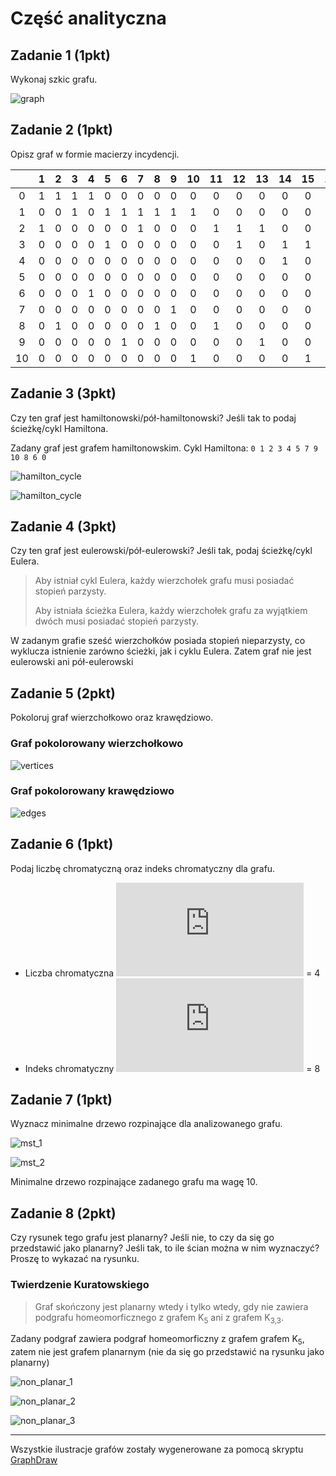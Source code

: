 # Część analityczna

## Zadanie 1 (1pkt)

Wykonaj szkic grafu.

![graph](images/graph.png)

## Zadanie 2 (1pkt)

Opisz graf w formie macierzy incydencji.

|     |  1  |  2  |  3  |  4  |  5  |  6  |  7  |  8  |  9  | 10  | 11  | 12  | 13  | 14  | 15  | 16  | 17  | 18  | 19  | 20  | 21  | 22  | 23  | 24  | 25  | 26  | 27  | 28  | 29  | 30  |
| :-: | :-: | :-: | :-: | :-: | :-: | :-: | :-: | :-: | :-: | :-: | :-: | :-: | :-: | :-: | :-: | :-: | :-: | :-: | :-: | :-: | :-: | :-: | :-: | :-: | :-: | :-: | :-: | :-: | :-: | :-: |
|  0  |  1  |  1  |  1  |  1  |  0  |  0  |  0  |  0  |  0  |  0  |  0  |  0  |  0  |  0  |  0  |  0  |  0  |  0  |  0  |  0  |  0  |  0  |  0  |  0  |  0  |  0  |  0  |  0  |  0  |  0  |
|  1  |  0  |  0  |  1  |  0  |  1  |  1  |  1  |  1  |  1  |  1  |  0  |  0  |  0  |  0  |  0  |  0  |  0  |  0  |  0  |  0  |  0  |  0  |  0  |  0  |  0  |  0  |  0  |  0  |  0  |  0  |
|  2  |  1  |  0  |  0  |  0  |  0  |  0  |  1  |  0  |  0  |  0  |  1  |  1  |  1  |  0  |  0  |  0  |  0  |  0  |  0  |  0  |  0  |  0  |  0  |  0  |  0  |  0  |  0  |  0  |  0  |  0  |
|  3  |  0  |  0  |  0  |  0  |  1  |  0  |  0  |  0  |  0  |  0  |  0  |  1  |  0  |  1  |  1  |  1  |  1  |  0  |  0  |  0  |  0  |  0  |  0  |  0  |  0  |  0  |  0  |  0  |  0  |  0  |
|  4  |  0  |  0  |  0  |  0  |  0  |  0  |  0  |  0  |  0  |  0  |  0  |  0  |  0  |  1  |  0  |  0  |  0  |  1  |  1  |  0  |  0  |  0  |  0  |  0  |  0  |  0  |  0  |  0  |  0  |  0  |
|  5  |  0  |  0  |  0  |  0  |  0  |  0  |  0  |  0  |  0  |  0  |  0  |  0  |  0  |  0  |  0  |  0  |  0  |  1  |  0  |  1  |  1  |  1  |  0  |  0  |  0  |  0  |  0  |  0  |  0  |  0  |
|  6  |  0  |  0  |  0  |  1  |  0  |  0  |  0  |  0  |  0  |  0  |  0  |  0  |  0  |  0  |  0  |  1  |  0  |  0  |  0  |  0  |  0  |  0  |  1  |  1  |  1  |  0  |  0  |  0  |  0  |  0  |
|  7  |  0  |  0  |  0  |  0  |  0  |  0  |  0  |  0  |  1  |  0  |  0  |  0  |  0  |  0  |  0  |  0  |  0  |  0  |  0  |  1  |  0  |  0  |  0  |  1  |  0  |  1  |  1  |  1  |  0  |  0  |
|  8  |  0  |  1  |  0  |  0  |  0  |  0  |  0  |  1  |  0  |  0  |  1  |  0  |  0  |  0  |  0  |  0  |  1  |  0  |  0  |  0  |  0  |  0  |  1  |  0  |  0  |  0  |  0  |  1  |  1  |  0  |
|  9  |  0  |  0  |  0  |  0  |  0  |  1  |  0  |  0  |  0  |  0  |  0  |  0  |  1  |  0  |  0  |  0  |  0  |  0  |  0  |  0  |  0  |  1  |  0  |  0  |  0  |  0  |  1  |  0  |  0  |  1  |
| 10  |  0  |  0  |  0  |  0  |  0  |  0  |  0  |  0  |  0  |  1  |  0  |  0  |  0  |  0  |  1  |  0  |  0  |  0  |  1  |  0  |  1  |  0  |  0  |  0  |  1  |  1  |  0  |  0  |  1  |  1  |

## Zadanie 3 (3pkt)

Czy ten graf jest hamiltonowski/pół-hamiltonowski? Jeśli tak to podaj ścieżkę/cykl Hamiltona.

Zadany graf jest grafem hamiltonowskim. Cykl Hamiltona: `0 1 2 3 4 5 7 9 10 8 6 0`

![hamilton_cycle](images/hamilton_cycle_1.png)

![hamilton_cycle](images/hamilton_cycle_2.png)

## Zadanie 4 (3pkt)

Czy ten graf jest eulerowski/pół-eulerowski? Jeśli tak, podaj ścieżkę/cykl Eulera.

> Aby istniał cykl Eulera, każdy wierzchołek grafu musi posiadać stopień parzysty.
>
> Aby istniała ścieżka Eulera, każdy wierzchołek grafu za wyjątkiem dwóch musi posiadać stopień parzysty.

W zadanym grafie sześć wierzchołków posiada stopień nieparzysty, co wyklucza istnienie zarówno ścieżki, jak i cyklu Eulera. Zatem graf nie jest eulerowski ani pół-eulerowski

## Zadanie 5 (2pkt)

Pokoloruj graf wierzchołkowo oraz krawędziowo.

### Graf pokolorowany wierzchołkowo

![vertices](images/colored_vertices.png)

### Graf pokolorowany krawędziowo

![edges](images/colored_edges.png)

## Zadanie 6 (1pkt)

Podaj liczbę chromatyczną oraz indeks chromatyczny dla grafu.

-   Liczba chromatyczna ![x(G)](https://latex.codecogs.com/gif.latex?%5Cinline%20%5Cchi%28G%29) = 4
-   Indeks chromatyczny ![x'(G)](https://latex.codecogs.com/gif.latex?%5Cinline%20%7B%5Cchi%7D%27%28G%29) = 8

## Zadanie 7 (1pkt)

Wyznacz minimalne drzewo rozpinające dla analizowanego grafu.

![mst_1](images/mst_1.png)

![mst_2](images/mst_2.png)

Minimalne drzewo rozpinające zadanego grafu ma wagę 10.

## Zadanie 8 (2pkt)

Czy rysunek tego grafu jest planarny? Jeśli nie, to czy da się go przedstawić jako planarny?
Jeśli tak, to ile ścian można w nim wyznaczyć? Proszę to wykazać na rysunku.

### Twierdzenie Kuratowskiego

> Graf skończony jest planarny wtedy i tylko wtedy, gdy nie zawiera podgrafu homeomorficznego z grafem K<sub>5</sub> ani z grafem K<sub>3,3</sub>.

Zadany podgraf zawiera podgraf homeomorficzny z grafem grafem K<sub>5</sub>, zatem nie jest grafem planarnym (nie da się go przedstawić na rysunku jako planarny)

![non_planar_1](images/non_planar_1.png)

![non_planar_2](images/non_planar_2.png)

![non_planar_3](images/non_planar_3.png)

---

Wszystkie ilustracje grafów zostały wygenerowane za pomocą skryptu [GraphDraw](https://github.com/sokoloowski/GraphDraw)
